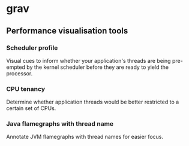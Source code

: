 # grav

## Performance visualisation tools

### Scheduler profile

Visual cues to inform whether your application's threads are being pre-empted by the kernel scheduler before they are ready to yield the processor.

### CPU tenancy

Determine whether application threads would be better restricted to a certain set of CPUs.

### Java flamegraphs with thread name

Annotate JVM flamegraphs with thread names for easier focus.

